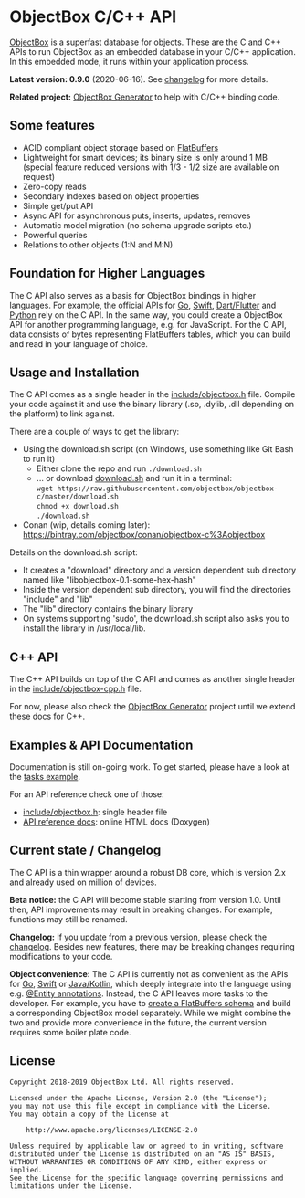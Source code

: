 ObjectBox C/C++ API
===================
[ObjectBox](https://objectbox.io) is a superfast database for objects.
These are the C and C++ APIs to run ObjectBox as an embedded database in your C/C++ application.
In this embedded mode, it runs within your application process.

**Latest version: 0.9.0** (2020-06-16). See [changelog](CHANGELOG.md) for more details. 

**Related project:** [ObjectBox Generator](https://github.com/objectbox/objectbox-generator) to help with C/C++ binding code. 

Some features
-------------
* ACID compliant object storage based on [FlatBuffers](https://google.github.io/flatbuffers/)
* Lightweight for smart devices; its binary size is only around 1 MB 
  (special feature reduced versions with 1/3 - 1/2 size are available on request)
* Zero-copy reads
* Secondary indexes based on object properties
* Simple get/put API
* Async API for asynchronous puts, inserts, updates, removes
* Automatic model migration (no schema upgrade scripts etc.) 
* Powerful queries
* Relations to other objects (1:N and M:N)

Foundation for Higher Languages
-------------------------------
The C API also serves as a basis for ObjectBox bindings in higher languages.
For example, the official APIs for [Go](https://github.com/objectbox/objectbox-go), [Swift](https://github.com/objectbox/objectbox-swift), [Dart/Flutter](https://github.com/objectbox/objectbox-dart) and [Python](https://github.com/objectbox/objectbox-python) rely on the C API.
In the same way, you could create a ObjectBox API for another programming language, e.g. for JavaScript.
For the C API, data consists of bytes representing FlatBuffers tables, which you can build and read in your language of choice.

Usage and Installation
----------------------
The C API comes as a single header in the [include/objectbox.h](include/objectbox.h) file.
Compile your code against it and use the binary library (.so, .dylib, .dll depending on the platform) to link against.
  
There are a couple of ways to get the library:

* Using the download.sh script (on Windows, use something like Git Bash to run it)
    * Either clone the repo and run `./download.sh`
    * ... or download [download.sh](download.sh) and run it in a terminal:<br> 
      `wget https://raw.githubusercontent.com/objectbox/objectbox-c/master/download.sh`<br>
      `chmod +x download.sh`<br>
      `./download.sh`
* Conan (wip, details coming later): https://bintray.com/objectbox/conan/objectbox-c%3Aobjectbox

Details on the download.sh script:

* It creates a "download" directory and a version dependent sub directory named like "libobjectbox-0.1-some-hex-hash"
* Inside the version dependent sub directory, you will find the directories "include" and "lib"
* The "lib" directory contains the binary library
* On systems supporting 'sudo', the download.sh script also asks you to install the library in /usr/local/lib.

C++ API
-------
The C++ API builds on top of the C API and comes as another single header in the [include/objectbox-cpp.h](include/objectbox-cpp.h) file.

For now, please also check the [ObjectBox Generator](https://github.com/objectbox/objectbox-generator) project until we extend these docs for C++.

Examples & API Documentation
----------------------------
Documentation is still on-going work.
To get started, please have a look at the [tasks example](examples/tasks).

For an API reference check one of those:

* [include/objectbox.h](include/objectbox.h): single header file 
* [API reference docs](https://objectbox.io/docfiles/c/current/): online HTML docs (Doxygen) 

Current state / Changelog
-------------------------
The C API is a thin wrapper around a robust DB core, which is version 2.x and already used on million of devices.

**Beta notice:** the C API will become stable starting from version 1.0.
Until then, API improvements may result in breaking changes. For example, functions may still be renamed.

**[Changelog](CHANGELOG.md):** If you update from a previous version, please check the [changelog](CHANGELOG.md).
Besides new features, there may be breaking changes requiring modifications to your code. 

**Object convenience:** The C API is currently not as convenient as the APIs for [Go](https://golang.objectbox.io/), [Swift](https://swift.objectbox.io/) or [Java/Kotlin](https://docs.objectbox.io/),
which deeply integrate into the language using e.g. [@Entity annotations](https://docs.objectbox.io/entity-annotations).
Instead, the C API leaves more tasks to the developer.
For example, you have to [create a FlatBuffers schema](https://google.github.io/flatbuffers/flatbuffers_guide_writing_schema.html) and build a corresponding ObjectBox model separately.
While we might combine the two and provide more convenience in the future, the current version requires some boiler plate code.

License
-------
    Copyright 2018-2019 ObjectBox Ltd. All rights reserved.
    
    Licensed under the Apache License, Version 2.0 (the "License");
    you may not use this file except in compliance with the License.
    You may obtain a copy of the License at
    
        http://www.apache.org/licenses/LICENSE-2.0
    
    Unless required by applicable law or agreed to in writing, software
    distributed under the License is distributed on an "AS IS" BASIS,
    WITHOUT WARRANTIES OR CONDITIONS OF ANY KIND, either express or implied.
    See the License for the specific language governing permissions and
    limitations under the License.

